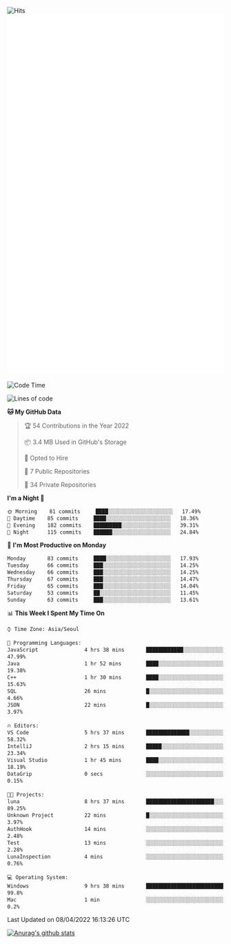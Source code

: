 ![Hits](https://hits.seeyoufarm.com/api/count/incr/badge.svg?url=https%3A%2F%2Fgithub.com%2Fkokose1234&count_bg=%2379C83D&title_bg=%23555555&icon=apple.svg&icon_color=%23E7E7E7&title=hits&edge_flat=false)
<br/>
![Metrics](https://github.com/kokose1234/kokose1234/blob/main/github-metrics.svg)

<!--START_SECTION:waka-->
![Code Time](http://img.shields.io/badge/Code%20Time-620%20hrs%204%20mins-blue)

![Lines of code](https://img.shields.io/badge/From%20Hello%20World%20I%27ve%20Written-2%20Million%20lines%20of%20code-blue)

**🐱 My GitHub Data** 

> 🏆 54 Contributions in the Year 2022
 > 
> 📦 3.4 MB Used in GitHub's Storage 
 > 
> 💼 Opted to Hire
 > 
> 📜 7 Public Repositories 
 > 
> 🔑 34 Private Repositories  
 > 
**I'm a Night 🦉** 

```text
🌞 Morning    81 commits     ████░░░░░░░░░░░░░░░░░░░░░   17.49% 
🌆 Daytime    85 commits     ████░░░░░░░░░░░░░░░░░░░░░   18.36% 
🌃 Evening    182 commits    █████████░░░░░░░░░░░░░░░░   39.31% 
🌙 Night      115 commits    ██████░░░░░░░░░░░░░░░░░░░   24.84%

```
📅 **I'm Most Productive on Monday** 

```text
Monday       83 commits     ████░░░░░░░░░░░░░░░░░░░░░   17.93% 
Tuesday      66 commits     ███░░░░░░░░░░░░░░░░░░░░░░   14.25% 
Wednesday    66 commits     ███░░░░░░░░░░░░░░░░░░░░░░   14.25% 
Thursday     67 commits     ███░░░░░░░░░░░░░░░░░░░░░░   14.47% 
Friday       65 commits     ███░░░░░░░░░░░░░░░░░░░░░░   14.04% 
Saturday     53 commits     ██░░░░░░░░░░░░░░░░░░░░░░░   11.45% 
Sunday       63 commits     ███░░░░░░░░░░░░░░░░░░░░░░   13.61%

```


📊 **This Week I Spent My Time On** 

```text
⌚︎ Time Zone: Asia/Seoul

💬 Programming Languages: 
JavaScript               4 hrs 38 mins       ████████████░░░░░░░░░░░░░   47.99% 
Java                     1 hr 52 mins        ████░░░░░░░░░░░░░░░░░░░░░   19.38% 
C++                      1 hr 30 mins        ████░░░░░░░░░░░░░░░░░░░░░   15.63% 
SQL                      26 mins             █░░░░░░░░░░░░░░░░░░░░░░░░   4.66% 
JSON                     22 mins             █░░░░░░░░░░░░░░░░░░░░░░░░   3.97%

🔥 Editors: 
VS Code                  5 hrs 37 mins       ██████████████░░░░░░░░░░░   58.32% 
IntelliJ                 2 hrs 15 mins       █████░░░░░░░░░░░░░░░░░░░░   23.34% 
Visual Studio            1 hr 45 mins        ████░░░░░░░░░░░░░░░░░░░░░   18.19% 
DataGrip                 0 secs              ░░░░░░░░░░░░░░░░░░░░░░░░░   0.15%

🐱‍💻 Projects: 
luna                     8 hrs 37 mins       ██████████████████████░░░   89.25% 
Unknown Project          22 mins             █░░░░░░░░░░░░░░░░░░░░░░░░   3.97% 
AuthHook                 14 mins             ░░░░░░░░░░░░░░░░░░░░░░░░░   2.48% 
Test                     13 mins             ░░░░░░░░░░░░░░░░░░░░░░░░░   2.28% 
LunaInspection           4 mins              ░░░░░░░░░░░░░░░░░░░░░░░░░   0.76%

💻 Operating System: 
Windows                  9 hrs 38 mins       █████████████████████████   99.8% 
Mac                      1 min               ░░░░░░░░░░░░░░░░░░░░░░░░░   0.2%

```


 Last Updated on 08/04/2022 16:13:26 UTC
<!--END_SECTION:waka-->

[![Anurag's github stats](https://github-readme-stats.vercel.app/api?username=kokose1234&theme=dracula)](https://github.com/anuraghazra/github-readme-stats)



	
